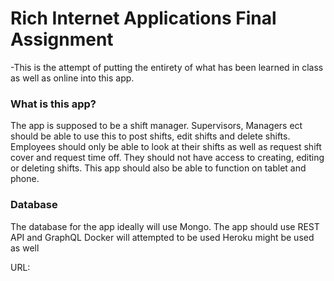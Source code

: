 # Rich Internet Applications Final Assignment
-This is the attempt of putting the entirety of what has been learned in class as well as online into this app. 

### What is this app?
The app is supposed to be a shift manager. Supervisors, Managers ect should be able to use this to post shifts, edit shifts and delete shifts. 
Employees should only be able to look at their shifts as well as request shift cover and request time off. They should not have access to creating, editing or deleting shifts. 
This app should also be able to function on tablet and phone.

### Database
The database for the app ideally will use Mongo. 
The app should use REST API and GraphQL
Docker will attempted to be used 
Heroku might be used as well

URL: 
